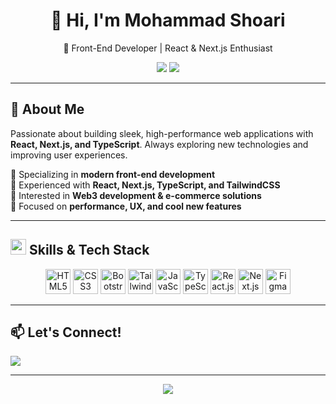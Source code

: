 <h1 align="center">👋 Hi, I'm Mohammad Shoari </h1>

<p align="center">
  🚀 Front-End Developer | React & Next.js Enthusiast  
</p>

<p align="center">
  <a href="https://shoari.vercel.app/"><img src="https://img.shields.io/badge/Portfolio-%23000000.svg?style=for-the-badge&logo=vercel&logoColor=white"></a>
  <a href="mailto:work.shoari@gmail.com"><img src="https://img.shields.io/badge/Gmail-%23D14836.svg?style=for-the-badge&logo=gmail&logoColor=white"></a>
</p>

---

## 🚀 About Me  
Passionate about building sleek, high-performance web applications with **React, Next.js, and TypeScript**. Always exploring new technologies and improving user experiences.  

🔹 Specializing in **modern front-end development**  
🔹 Experienced with **React, Next.js, TypeScript, and TailwindCSS**  
🔹 Interested in **Web3 development & e-commerce solutions**  
🔹 Focused on **performance, UX, and cool new features**  

---

## <img src="https://media2.giphy.com/media/QssGEmpkyEOhBCb7e1/giphy.gif?cid=ecf05e47a0n3gi1bfqntqmob8g9aid1oyj2wr3ds3mg700bl&rid=giphy.gif" width ="25"><b> Skills & Tech Stack</b>

<p align="center">
  <img src="https://cdn.jsdelivr.net/gh/devicons/devicon/icons/html5/html5-original.svg" height="40" alt="HTML5" />
  <img src="https://cdn.jsdelivr.net/gh/devicons/devicon/icons/css3/css3-original.svg" height="40" alt="CSS3" />
  <img src="https://cdn.jsdelivr.net/gh/devicons/devicon/icons/bootstrap/bootstrap-original.svg" height="40" alt="Bootstrap" />
  <img src="https://cdn.jsdelivr.net/gh/devicons/devicon/icons/tailwindcss/tailwindcss-original.svg" height="40" alt="TailwindCSS" />
  <img src="https://cdn.jsdelivr.net/gh/devicons/devicon/icons/javascript/javascript-original.svg" height="40" alt="JavaScript" />
  <img src="https://cdn.jsdelivr.net/gh/devicons/devicon/icons/typescript/typescript-original.svg" height="40" alt="TypeScript" />
  <img src="https://cdn.jsdelivr.net/gh/devicons/devicon/icons/react/react-original.svg" height="40" alt="React.js" />
  <img src="https://cdn.jsdelivr.net/gh/devicons/devicon/icons/nextjs/nextjs-original.svg" height="40" alt="Next.js" />
  <img src="https://cdn.jsdelivr.net/gh/devicons/devicon/icons/figma/figma-original.svg" height="40" alt="Figma" />
</p>

---

## 📫 Let's Connect!  
<a href="mailto:work.shoari@gmail.com"><img src="https://img.shields.io/badge/Gmail-work.shoari-%23EA4335.svg?style=for-the-badge&logo=gmail&logoColor=white"></a>

---

<p align="center">
  <img src="https://profile-counter.glitch.me/devSerays/count.svg?" />
</p>

